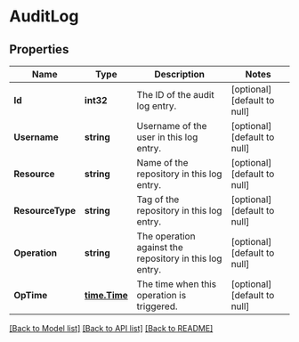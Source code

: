 # AuditLog

## Properties
Name | Type | Description | Notes
------------ | ------------- | ------------- | -------------
**Id** | **int32** | The ID of the audit log entry. | [optional] [default to null]
**Username** | **string** | Username of the user in this log entry. | [optional] [default to null]
**Resource** | **string** | Name of the repository in this log entry. | [optional] [default to null]
**ResourceType** | **string** | Tag of the repository in this log entry. | [optional] [default to null]
**Operation** | **string** | The operation against the repository in this log entry. | [optional] [default to null]
**OpTime** | [**time.Time**](time.Time.md) | The time when this operation is triggered. | [optional] [default to null]

[[Back to Model list]](../README.md#documentation-for-models) [[Back to API list]](../README.md#documentation-for-api-endpoints) [[Back to README]](../README.md)


